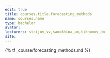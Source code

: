 ```yaml
---
edit: true
title: courses.title.forecasting_methods
name: courses.name
type: bachelor
avatar:
lecturers: strijov_vv,samokhina_am,tikhonov_dm
site: 
---
```


{% tf _course/forecasting_methods.md %}
